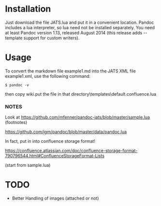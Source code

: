 # Installation

Just download the file JATS.lua and put it in a convenient location. Pandoc includes a lua interpreter, so lua need not be installed separately. You need at least Pandoc version 1.13, released August 2014 (this release adds --template support for custom writers).

# Usage

To convert the markdown file example1.md into the JATS XML file example1.xml, use the following command:

`$ pandoc -v`

then copy wiki.put the file in that directory\templates\default.confluence.lua


### NOTES

Look at https://github.com/mfenner/pandoc-jats/blob/master/sample.lua (footnotes)


https://github.com/jgm/pandoc/blob/master/data/pandoc.lua


In fact, put in into confluence storage format!

https://confluence.atlassian.com/doc/confluence-storage-format-790796544.html#ConfluenceStorageFormat-Lists

(start from sample.lua)


# TODO

* Better Handling of images (attached or not)
